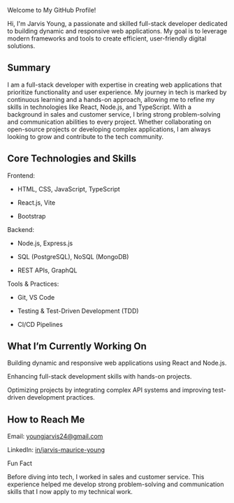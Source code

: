 Welcome to My GitHub Profile!

Hi, I'm Jarvis Young, a passionate and skilled full-stack developer dedicated to building dynamic and responsive web applications. My goal is to leverage modern frameworks and tools to create efficient, user-friendly digital solutions.

Summary
--------

I am a full-stack developer with expertise in creating web applications that prioritize functionality and user experience. My journey in tech is marked by continuous learning and a hands-on approach, allowing me to refine my skills in technologies like React, Node.js, and TypeScript. With a background in sales and customer service, I bring strong problem-solving and communication abilities to every project. Whether collaborating on open-source projects or developing complex applications, I am always looking to grow and contribute to the tech community.

Core Technologies and Skills
----------------------------

Frontend:

- HTML, CSS, JavaScript, TypeScript

- React.js, Vite

- Bootstrap

Backend:

- Node.js, Express.js

- SQL (PostgreSQL), NoSQL (MongoDB)

- REST APIs, GraphQL

Tools & Practices:

- Git, VS Code

- Testing & Test-Driven Development (TDD)

- CI/CD Pipelines

What I’m Currently Working On
------------------------------

Building dynamic and responsive web applications using React and Node.js.

Enhancing full-stack development skills with hands-on projects.

Optimizing projects by integrating complex API systems and improving test-driven development practices.

How to Reach Me
----------------

Email: youngjarvis24@gmail.com

LinkedIn: [in/jarvis-maurice-young](https://www.linkedin.com/in/jarvis-maurice-young/)

Fun Fact

Before diving into tech, I worked in sales and customer service. This experience helped me develop strong problem-solving and communication skills that I now apply to my technical work.

